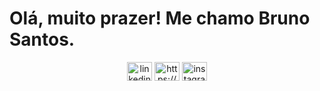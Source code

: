 <h1 align="left">Olá, muito prazer! Me chamo Bruno Santos. </h1>


<div display=infline-flex align=center >
  
<p align="center">



<a href="https://linkedin.com/in/bruno-dos-santos-0b20141ba/" target="blank"><img align="center" src="https://raw.githubusercontent.com/rahuldkjain/github-profile-readme-generator/master/src/images/icons/Social/linked-in-alt.svg" alt="linkedin.com/in/bruno-dos-santos-0b20141ba/" height="30" width="40" /></a>
<a href="https://fb.com/facebook.com/danilodejesusmedeiros/" target="blank"><img align="center" src="https://raw.githubusercontent.com/rahuldkjain/github-profile-readme-generator/master/src/images/icons/Social/facebook.svg" alt="https://www.facebook.com/bruniho.santos" height="30" width="40" /></a>
<a href="https://https://https://www.instagram.com/brunosantos_kick//" target="blank"><img align="center" src="https://raw.githubusercontent.com/rahuldkjain/github-profile-readme-generator/master/src/images/icons/Social/instagram.svg" alt="instagram.com/danilojmedeiros/" height="30" width="40" /></a> 
</p> 
  
